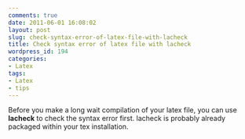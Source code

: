 ```yaml
---
comments: true
date: 2011-06-01 16:08:02
layout: post
slug: check-syntax-error-of-latex-file-with-lacheck
title: Check syntax error of latex file with lacheck
wordpress_id: 194
categories:
- Latex
tags:
- Latex
- tips
---
```


Before you make a long wait compilation of your latex file, you can use **lacheck** to check the syntax error first. lacheck is probably already packaged within your tex installation.
